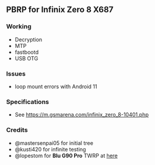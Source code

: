 ## PBRP for Infinix Zero 8 X687

### Working
- Decryption
- MTP
- fastbootd
- USB OTG

### Issues
- loop mount errors with Android 11


### Specifications
- See https://m.gsmarena.com/infinix_zero_8-10401.php

### Credits
- @mastersenpai05 for initial tree
- @kusti420 for infinite testing
- @lopestom for **Blu G90 Pro** TWRP at [here](https://github.com/lopestom/device_TWRP-PBRP_BLU_G0370WW)

